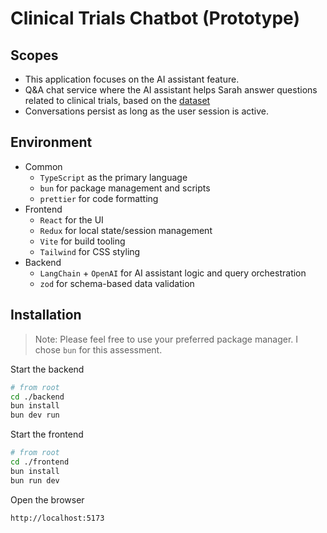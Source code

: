 # Clinical Trials Chatbot (Prototype)

## Scopes

- This application focuses on the AI assistant feature.
- Q&A chat service where the AI assistant helps Sarah answer questions related to clinical trials, based on the [dataset](./backend/data/ctg-studies.csv)
- Conversations persist as long as the user session is active.

## Environment

- Common
    - `TypeScript` as the primary language
    - `bun` for package management and scripts
    - `prettier` for code formatting
- Frontend
    - `React` for the UI
    - `Redux` for local state/session management
    - `Vite` for build tooling
    - `Tailwind` for CSS styling
- Backend
    - `LangChain` + `OpenAI` for AI assistant logic and query orchestration
    - `zod` for schema-based data validation

## Installation

> Note: Please feel free to use your preferred package manager. I chose `bun` for this assessment.

Start the backend

```bash
# from root
cd ./backend
bun install
bun dev run
```

Start the frontend

```bash
# from root 
cd ./frontend
bun install
bun run dev
```

Open the browser

```
http://localhost:5173
```
